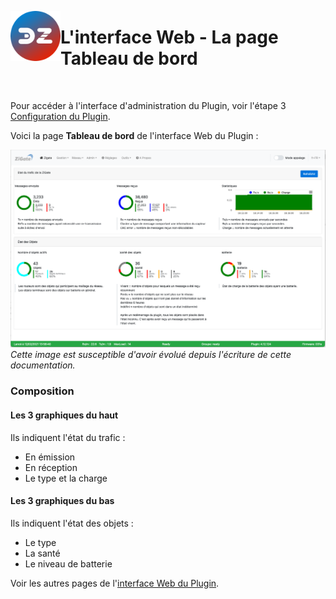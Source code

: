 <a href="Home.md"><img align="left" width="80" height="80" src="../Images/logo_Z4D.png" alt="Logo"></a>

# L'interface Web - La page Tableau de bord

</br>

Pour accéder à l'interface d'administration du Plugin, voir l'étape 3 [Configuration du Plugin](Plugin_Configuration.md).

Voici la page __Tableau de bord__ de l'interface Web du Plugin :

![Tableau de bord du Plugin](Images/FR_WebUI-Tableau-de-bord.png)
*Cette image est susceptible d'avoir évolué depuis l'écriture de cette documentation.*

### Composition

#### Les 3 graphiques du haut

Ils indiquent l'état du trafic :
* En émission
* En réception
* Le type et la charge

#### Les 3 graphiques du bas

Ils indiquent l'état des objets :
* Le type
* La santé
* Le niveau de batterie

Voir les autres pages de l'[interface Web du Plugin](Home.md#linterface-web-du-plugin).
